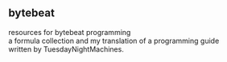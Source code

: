## bytebeat
resources for bytebeat programming   
a formula collection and my translation of a programming guide   
written by TuesdayNightMachines.   

